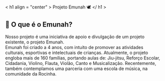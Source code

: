 < h1 align = "center" > Projeto Emunah 🕊️ </ h1 >

## 📃 O que é o Emunah?

Nosso projeto é uma iniciativa de apoio e divulgação de um projeto existente, o projeto Emunah. <br>
Emunah foi criado a 4 anos, com intuito de promover as atividades culturais, esportivas e intelectuais de crianças. Atualmente, o projeto engloba mais de 160 famílias, portando aulas de: Jiu-jitsu, Reforço Escolar, Cidadania, Violino, Flauta, Violão, Canto e Musicalização.
Recentemente, também contemplamos uma parceria com uma escola de música, na comunidade da Rocinha.
